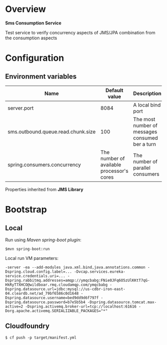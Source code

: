 # Overview

**Sms Consumption Service**

Test service to verify concurrency aspects of JMS/JPA combination from the consumption aspects

# Configuration

## Environment variables

| Name | Default value | Description | 
| --- | --- | --- |
| server.port | 8084 | A local bind port |
| sms.outbound.queue.read.chunk.size | 100 | The most number of messages consumed ber a turn  |
| spring.consumers.concurrency | The number of available processor's cores | The number of parallel consumers |

Properties inherited from **JMS Library**
    
# Bootstrap

## Local

Run using *Maven spring-boot plugin*:

`$mvn spring-boot:run`

Local run VM parameters:

`-server
 -ea
 --add-modules
 java.xml.bind,java.annotations.common
 -Dspring.cloud.config.label=...
 -Dvcap.services.eureka-service.credentials.uri=...
 -Dspring.rabbitmq.addresses=amqp://ymqcbabg:FNie0JFq6O5zUlKKtT7qG-HkRyT7XHCO@wildboar.rmq.cloudamqp.com/ymqcbabg
 -Dspring.datasource.url=jdbc:mysql://us-cdbr-iron-east-04.cleardb.net/ad_79bf6586c0d1648
 -Dspring.datasource.username=bed9dd9d6f797f
 -Dspring.datasource.password=b7e5b5b4
 -Dspring.datasource.tomcat.max-active=2
 -Dspring.activemq.broker-url=tcp://localhost:61616
 -Dorg.apache.activemq.SERIALIZABLE_PACKAGES="*"`

## Cloudfoundry

`$ cf push -p target/manifest.yml`

     